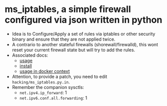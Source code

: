 # **ms_iptables**, a simple firewall configured via json written in python

- Idea is to Configure/Apply a set of rules via iptables or other security binary
  and ensure that they are not applied twice.
- A contrario to another stateful firewalls (shorewall/firewalld),
  this wont reset your current firewall state but will try to add the rules.
- Associated docs:
    - [usage](docs/usage.md)
    - [install](docs/install.md)
    - [usage in docker context](docs/docker.md)
- Attention, to provide a patch, you need to edit `hacking/ms_iptables.py.in`.
- Remember the companion sysctls:
    - `net.ipv4.ip_forward`: 1
    - `net.ipv6.conf.all.forwarding`: 1
